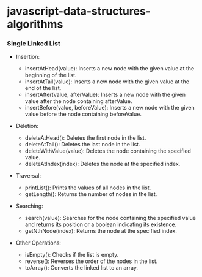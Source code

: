 # javascript-data-structures-algorithms

### Single Linked List

- Insertion:
  - insertAtHead(value): Inserts a new node with the given value at the beginning of the list.
  - insertAtTail(value): Inserts a new node with the given value at the end of the list.
  - insertAfter(value, afterValue): Inserts a new node with the given value after the node containing afterValue.
  - insertBefore(value, beforeValue): Inserts a new node with the given value before the node containing beforeValue.

- Deletion:
  - deleteAtHead(): Deletes the first node in the list.
  - deleteAtTail(): Deletes the last node in the list.
  - deleteWithValue(value): Deletes the node containing the specified value.
  - deleteAtIndex(index): Deletes the node at the specified index.

- Traversal:
  - printList(): Prints the values of all nodes in the list.
  - getLength(): Returns the number of nodes in the list.

- Searching:
  - search(value): Searches for the node containing the specified value and returns its position or a boolean indicating its existence.
  - getNthNode(index): Returns the node at the specified index.

- Other Operations:
  - isEmpty(): Checks if the list is empty.
  - reverse(): Reverses the order of the nodes in the list.
  - toArray(): Converts the linked list to an array.
